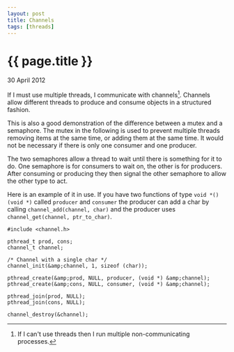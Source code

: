 ```yaml
---
layout: post
title: Channels
tags: [threads]
---
```


{{ page.title }}
================
<p class="meta">30 April 2012</p>

If I must use multiple threads, I communicate with channels[^1]. Channels allow different threads to produce and consume objects in a structured fashion.

This is also a good demonstration of the difference between a mutex and a semaphore. The mutex in the following is used to prevent multiple threads removing items at the same time, or adding them at the same time. It would not be necessary if there is only one consumer and one producer.

The two semaphores allow a thread to wait until there is something for it to do. One semaphore is for consumers to wait on, the other is for producers. After consuming or producing they then signal the other semaphore to allow the other type to act.

<script src="http://gist.github.com/659733.js"> </script>

Here is an example of it in use. If you have two functions of type `void *() (void *)` called `producer` and `consumer` the producer can add a char by calling `channel_add(channel, char)` and the producer uses `channel_get(channel, ptr_to_char)`.


~~~~
#include <channel.h>

pthread_t prod, cons;
channel_t channel;

/* Channel with a single char */
channel_init(&amp;channel, 1, sizeof (char));

pthread_create(&amp;prod, NULL, producer, (void *) &amp;channel);
pthread_create(&amp;cons, NULL, consumer, (void *) &amp;channel);

pthread_join(prod, NULL);
pthread_join(cons, NULL);

channel_destroy(&channel);
~~~~

[^1]: If I can't use threads then I run multiple non-communicating processes.

